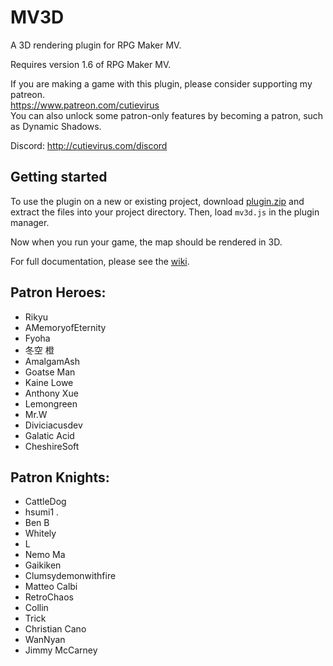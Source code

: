 
 MV3D
======

A 3D rendering plugin for RPG Maker MV.


Requires version 1.6 of RPG Maker MV.  

If you are making a game with this plugin, please consider supporting my
patreon.  
https://www.patreon.com/cutievirus  
You can also unlock some patron-only features by becoming a patron, such as
Dynamic Shadows.  

Discord: http://cutievirus.com/discord

## Getting started

To use the plugin on a new or existing project, download [plugin.zip] and
extract the files into your project directory.
Then, load `mv3d.js` in the plugin manager.

Now when you run your game, the map should be rendered in 3D.

For full documentation, please see the [wiki].


[plugin.zip]:
https://github.com/Dread-chan/MV3D/blob/master/plugin.zip

[wiki]:https://mv3d.cutievirus.com/documentation


## Patron Heroes:

- Rikyu
- AMemoryofEternity 
- Fyoha 
- 冬空 橙
- AmalgamAsh
- Goatse Man
- Kaine Lowe
- Anthony Xue
- Lemongreen 
- Mr.W 
- Diviciacusdev 
- Galatic Acid
- CheshireSoft 

## Patron Knights:

- CattleDog
- hsumi1 .
- Ben B
- Whitely
- L
- Nemo Ma
- Gaikiken 
- Clumsydemonwithfire 
- Matteo Calbi
- RetroChaos
- Collin
- Trick
- Christian Cano
- WanNyan 
- Jimmy McCarney


